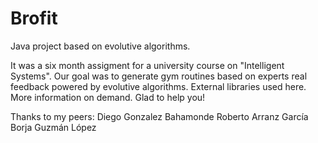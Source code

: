 # Brofit
Java project based on evolutive algorithms.

It was a six month assigment for a university course on "Intelligent Systems". Our goal was to generate gym routines based on experts real feedback powered by evolutive algorithms. External libraries used here. More information on demand. Glad to help you!

Thanks to my peers:
Diego Gonzalez Bahamonde
Roberto Arranz García
Borja Guzmán López
